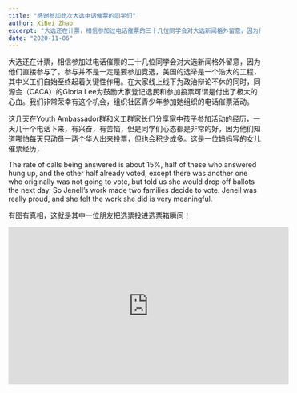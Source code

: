```yaml
---
title: "感谢参加此次大选电话催票的同学们"
author: XiBei Zhao
excerpt: "大选还在计票，相信参加过电话催票的三十几位同学会对大选新闻格外留意，因为他们直接参与了。参与并不是一定是要参加竞选，美国的选举是一个浩大的工程，其中义工们自始至终起着关键性作用。在大家线上线下为政治辩论不休的同时，同源会（CACA）的Gloria Lee为鼓励大家登记选民和参加投票可谓是付出了极大的心血。我们非常荣幸有这个机会，组织社区青少年参加她组织的电话催票活动。"
date: "2020-11-06"
---
```


大选还在计票，相信参加过电话催票的三十几位同学会对大选新闻格外留意，因为他们直接参与了。参与并不是一定是要参加竞选，美国的选举是一个浩大的工程，其中义工们自始至终起着关键性作用。在大家线上线下为政治辩论不休的同时，同源会（CACA）的Gloria Lee为鼓励大家登记选民和参加投票可谓是付出了极大的心血。我们非常荣幸有这个机会，组织社区青少年参加她组织的电话催票活动。

这几天在Youth Ambassador群和义工群家长们分享家中孩子参加活动的经历，一天几十个电话下来，有兴奋，有苦恼，但是同学们心态都是非常的好，因为他们知道哪怕每天只动员一两个华人出来投票，但也会积少成多。这是一位妈妈写的女儿催票经历，

The rate of calls being answered is about 15%, half of these who answered hung up, and the other half already voted, except there was another one who originally was not going to vote, but told us she would drop off ballots the next day.  So Jenell’s work made two families decide to vote. Jenell was really proud, and she felt the work she did is very meaningful.

有图有真相，这就是其中一位朋友把选票投进选票箱瞬间！

<iframe width="560" height="315" src="https://www.youtube.com/embed/LspDMX-8_Ow" frameborder="0" allow="accelerometer; autoplay; clipboard-write; encrypted-media; gyroscope; picture-in-picture" allowfullscreen></iframe>
